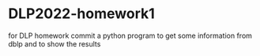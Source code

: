 # DLP2022-homework1
for DLP homework commit
a python program to get some information from dblp and to show the results 
